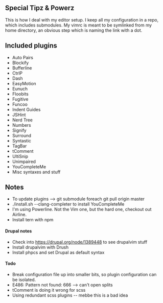 ## Special Tipz & Powerz
This is how I deal with my editor setup. I keep all my configuration in 
a repo, which includes submodules. My vimrc is meant to be symlinked from my 
home directory, an obvious step which is naming the link with a dot.

## Included plugins
* Auto Pairs
* Blockify
* Bufferline
* CtrlP
* Dash
* EasyMotion
* Eunuch
* Floobits
* Fugitive
* Funcoo
* Indent Guides
* JSHint
* Nerd Tree
* Numbers
* Signify
* Surround
* Syntastic
* TagBar
* tComment
* UltiSnip
* Unimpaired
* YouCompleteMe
* Misc syntaxes and stuff

## Notes
* To update plugins --> git submodule foreach git pull origin master
* ./install.sh --clang-completer to install YouCompleteMe
* I'm using Powerline. Not the Vim one, but the hard one, checkout out 
  Airline.
* Install tern with npm

#### Drupal notes
* Check into https://drupal.org/node/1389448 to see drupalvim stuff
* Install drupalvim with Drush
* Install phpcs and set Drupal as default syntax

#### Todo
* Break configuration file up into smaller bits, so plugin configuration can 
  be isolated.
* E486: Pattern not found: 666 --> can't open splits
* tComment is doing it wrong for scss
* Using redundant scss plugins -- mebbe this is a bad idea
